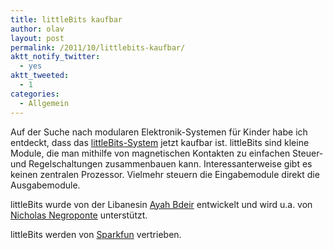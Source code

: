 ```yaml
---
title: littleBits kaufbar
author: olav
layout: post
permalink: /2011/10/littlebits-kaufbar/
aktt_notify_twitter:
  - yes
aktt_tweeted:
  - 1
categories:
  - Allgemein
---
```

Auf der Suche nach modularen Elektronik-Systemen für Kinder habe ich entdeckt, dass das [littleBits-System][1] jetzt kaufbar ist. littleBits sind kleine Module, die man mithilfe von magnetischen Kontakten zu einfachen Steuer- und Regelschaltungen zusammenbauen kann. Interessanterweise gibt es keinen zentralen Prozessor. Vielmehr steuern die Eingabemodule direkt die Ausgabemodule.

littleBits wurde von der Libanesin [Ayah Bdeir][2] entwickelt und wird u.a. von [Nicholas Negroponte][3] unterstützt.

littleBits werden von [Sparkfun][4] vertrieben.

&nbsp;

 [1]: http://littlebits.cc/store
 [2]: http://ayahbdeir.com/
 [3]: http://en.wikipedia.org/wiki/Nicholas_Negroponte
 [4]: http://www.sparkfun.com/products/10627